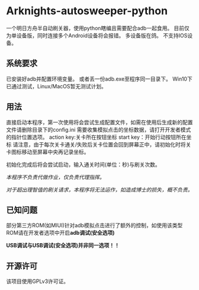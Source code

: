 # Arknights-autosweeper-python

一个明日方舟半自动刷关器，使用python瞎编且需要配合adb一起食用。
目前仅为单设备版，同时连接多个Android设备将会报错。
多设备版在鸽。
不支持IOS设备。

## 系统要求

已安装好adb并配置环境变量。
或者丢一份adb.exe至程序同一目录下。
Win10下已通过测试，Linux/MacOS暂无测试计划。

## 用法

直接启动本程序，第一次使用将会尝试生成配置文件，如需在使用后生成新的配置文件请删除目录下的config.ini
 需要收集模拟点击的坐标数据，请打开开发者模式的指针位置选项。
action key:关卡所在按钮坐标
start key：开始行动按钮所在坐标
请注意，由于每次关卡通关/失败后关卡位置会回到屏幕正中，请初始化时将关卡图标移动至屏幕中央再记录坐标。

初始化完成后将会尝试启动，输入通关时间(单位：秒)与刷关次数。

*本程序不负责代做作业，仅负责代理指挥。*

*对于超出理智值的刷关请求，本程序将无法运作，如造成博士的损失，概不负责。*

## 已知问题

部分第三方ROM(如MIUI)针对adb模拟点击进行了额外的控制，如使用该类型ROM请在开发者选项中开启**adb调试(安全选项)**

**USB调试与USB调试(安全选项)并非同一选项！！**

## 开源许可
该项目使用GPLv3许可证。

